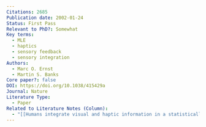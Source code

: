 ```yaml
---
Citations: 2685
Publication date: 2002-01-24
Status: First Pass
Relevant to PhD?: Somewhat
Key terms:
  - MLE
  - haptics
  - sensory feedback
  - sensory integration
Authors:
  - Marc O. Ernst
  - Martin S. Banks
Core paper?: false
DOI: https://doi.org/10.1038/415429a
Journal: Nature
Literature Type:
  - Paper
Related to Literature Notes (Column):
  - "[[Humans integrate visual and haptic information in a statistically optimal fashion 2]]"
---
```

